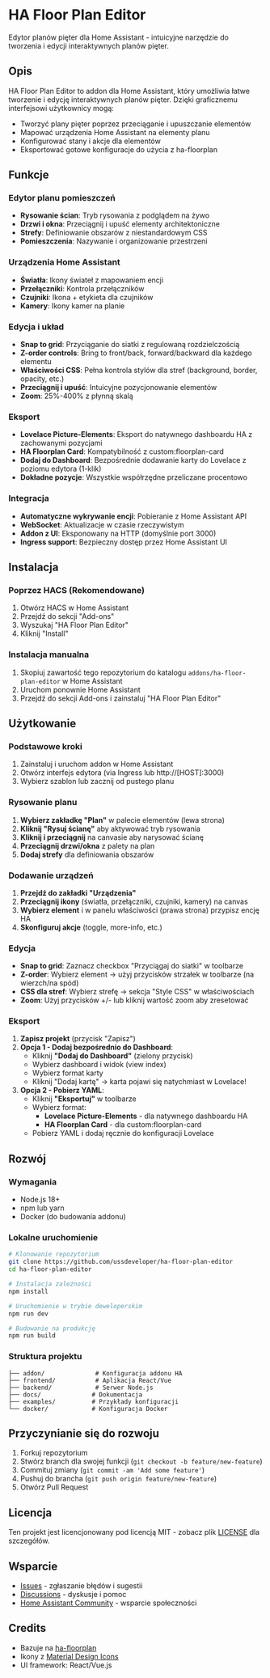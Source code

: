 # HA Floor Plan Editor

Edytor planów pięter dla Home Assistant - intuicyjne narzędzie do tworzenia i edycji interaktywnych planów pięter.

## Opis

HA Floor Plan Editor to addon dla Home Assistant, który umożliwia łatwe tworzenie i edycję interaktywnych planów pięter. Dzięki graficznemu interfejsowi użytkownicy mogą:

- Tworzyć plany pięter poprzez przeciąganie i upuszczanie elementów
- Mapować urządzenia Home Assistant na elementy planu
- Konfigurować stany i akcje dla elementów
- Eksportować gotowe konfiguracje do użycia z ha-floorplan

## Funkcje

### Edytor planu pomieszczeń
- **Rysowanie ścian**: Tryb rysowania z podglądem na żywo
- **Drzwi i okna**: Przeciągnij i upuść elementy architektoniczne
- **Strefy**: Definiowanie obszarów z niestandardowym CSS
- **Pomieszczenia**: Nazywanie i organizowanie przestrzeni

### Urządzenia Home Assistant
- **Światła**: Ikony świateł z mapowaniem encji
- **Przełączniki**: Kontrola przełączników
- **Czujniki**: Ikona + etykieta dla czujników
- **Kamery**: Ikony kamer na planie

### Edycja i układ
- **Snap to grid**: Przyciąganie do siatki z regulowaną rozdzielczością
- **Z-order controls**: Bring to front/back, forward/backward dla każdego elementu
- **Właściwości CSS**: Pełna kontrola stylów dla stref (background, border, opacity, etc.)
- **Przeciągnij i upuść**: Intuicyjne pozycjonowanie elementów
- **Zoom**: 25%-400% z płynną skalą

### Eksport
- **Lovelace Picture-Elements**: Eksport do natywnego dashboardu HA z zachowanymi pozycjami
- **HA Floorplan Card**: Kompatybilność z custom:floorplan-card
- **Dodaj do Dashboard**: Bezpośrednie dodawanie karty do Lovelace z poziomu edytora (1-klik)
- **Dokładne pozycje**: Wszystkie współrzędne przeliczane procentowo

### Integracja
- **Automatyczne wykrywanie encji**: Pobieranie z Home Assistant API
- **WebSocket**: Aktualizacje w czasie rzeczywistym
- **Addon z UI**: Eksponowany na HTTP (domyślnie port 3000)
- **Ingress support**: Bezpieczny dostęp przez Home Assistant UI

## Instalacja

### Poprzez HACS (Rekomendowane)

1. Otwórz HACS w Home Assistant
2. Przejdź do sekcji "Add-ons"
3. Wyszukaj "HA Floor Plan Editor"
4. Kliknij "Install"

### Instalacja manualna

1. Skopiuj zawartość tego repozytorium do katalogu `addons/ha-floor-plan-editor` w Home Assistant
2. Uruchom ponownie Home Assistant
3. Przejdź do sekcji Add-ons i zainstaluj "HA Floor Plan Editor"

## Użytkowanie

### Podstawowe kroki
1. Zainstaluj i uruchom addon w Home Assistant
2. Otwórz interfejs edytora (via Ingress lub http://[HOST]:3000)
3. Wybierz szablon lub zacznij od pustego planu

### Rysowanie planu
1. **Wybierz zakładkę "Plan"** w palecie elementów (lewa strona)
2. **Kliknij "Rysuj ścianę"** aby aktywować tryb rysowania
3. **Kliknij i przeciągnij** na canvasie aby narysować ścianę
4. **Przeciągnij drzwi/okna** z palety na plan
5. **Dodaj strefy** dla definiowania obszarów

### Dodawanie urządzeń
1. **Przejdź do zakładki "Urządzenia"**
2. **Przeciągnij ikony** (światła, przełączniki, czujniki, kamery) na canvas
3. **Wybierz element** i w panelu właściwości (prawa strona) przypisz encję HA
4. **Skonfiguruj akcje** (toggle, more-info, etc.)

### Edycja
- **Snap to grid**: Zaznacz checkbox "Przyciągaj do siatki" w toolbarze
- **Z-order**: Wybierz element → użyj przycisków strzałek w toolbarze (na wierzch/na spód)
- **CSS dla stref**: Wybierz strefę → sekcja "Style CSS" w właściwościach
- **Zoom**: Użyj przycisków +/- lub kliknij wartość zoom aby zresetować

### Eksport
1. **Zapisz projekt** (przycisk "Zapisz")
2. **Opcja 1 - Dodaj bezpośrednio do Dashboard**:
   - Kliknij **"Dodaj do Dashboard"** (zielony przycisk)
   - Wybierz dashboard i widok (view index)
   - Wybierz format karty
   - Kliknij "Dodaj kartę" → karta pojawi się natychmiast w Lovelace!
3. **Opcja 2 - Pobierz YAML**:
   - Kliknij **"Eksportuj"** w toolbarze
   - Wybierz format:
     - **Lovelace Picture-Elements** - dla natywnego dashboardu HA
     - **HA Floorplan Card** - dla custom:floorplan-card
   - Pobierz YAML i dodaj ręcznie do konfiguracji Lovelace

## Rozwój

### Wymagania

- Node.js 18+
- npm lub yarn
- Docker (do budowania addonu)

### Lokalne uruchomienie

```bash
# Klonowanie repozytorium
git clone https://github.com/ussdeveloper/ha-floor-plan-editor
cd ha-floor-plan-editor

# Instalacja zależności
npm install

# Uruchomienie w trybie deweloperskim
npm run dev

# Budowanie na produkcję
npm run build
```

### Struktura projektu

```
├── addon/              # Konfiguracja addonu HA
├── frontend/           # Aplikacja React/Vue
├── backend/            # Serwer Node.js
├── docs/              # Dokumentacja
├── examples/          # Przykłady konfiguracji
└── docker/            # Konfiguracja Docker
```

## Przyczynianie się do rozwoju

1. Forkuj repozytorium
2. Stwórz branch dla swojej funkcji (`git checkout -b feature/new-feature`)
3. Commituj zmiany (`git commit -am 'Add some feature'`)
4. Pushuj do brancha (`git push origin feature/new-feature`)
5. Otwórz Pull Request

## Licencja

Ten projekt jest licencjonowany pod licencją MIT - zobacz plik [LICENSE](LICENSE) dla szczegółów.

## Wsparcie

- [Issues](https://github.com/ussdeveloper/ha-floor-plan-editor/issues) - zgłaszanie błędów i sugestii
- [Discussions](https://github.com/ussdeveloper/ha-floor-plan-editor/discussions) - dyskusje i pomoc
- [Home Assistant Community](https://community.home-assistant.io/) - wsparcie społeczności

## Credits

- Bazuje na [ha-floorplan](https://github.com/ExperienceLovelace/ha-floorplan)
- Ikony z [Material Design Icons](https://materialdesignicons.com/)
- UI framework: React/Vue.js